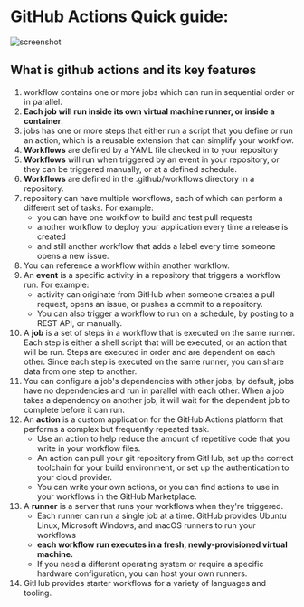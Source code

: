 # GitHub Actions Quick guide:

![screenshot](/assets/appScreanShot2.JPG)

## What is github actions and its key features

1. workflow contains one or more jobs which can run in sequential order or in parallel.
2. **Each job will run inside its own virtual machine runner, or inside a container**.
3. jobs has one or more steps that either run a script that you define or run an action, which is a reusable extension that can simplify your workflow.
4. **Workflows** are defined by a YAML file checked in to your repository
5. **Workflows** will run when triggered by an event in your repository, or they can be triggered manually, or at a defined schedule.
6. **Workflows** are defined in the .github/workflows directory in a repository.
7. repository can have multiple workflows, each of which can perform a different set of tasks. For example:
    - you can have one workflow to build and test pull requests
    - another workflow to deploy your application every time a release is created
    - and still another workflow that adds a label every time someone opens a new issue.
8. You can reference a workflow within another workflow.
9. An **event** is a specific activity in a repository that triggers a workflow run. For example:
    - activity can originate from GitHub when someone creates a pull request, opens an issue, or pushes a commit to a repository.
    - You can also trigger a workflow to run on a schedule, by posting to a REST API, or manually.
10. A **job** is a set of steps in a workflow that is executed on the same runner. Each step is either a shell script that will be executed, or an action that will be run. Steps are executed in order and are dependent on each other. Since each step is executed on the same runner, you can share data from one step to another.
11. You can configure a job's dependencies with other jobs; by default, jobs have no dependencies and run in parallel with each other. When a job takes a dependency on another job, it will wait for the dependent job to complete before it can run.
12. An **action** is a custom application for the GitHub Actions platform that performs a complex but frequently repeated task.
    - Use an action to help reduce the amount of repetitive code that you write in your workflow files.
    - An action can pull your git repository from GitHub, set up the correct toolchain for your build   environment, or set up the authentication to your cloud provider.
    - You can write your own actions, or you can find actions to use in your workflows in the GitHub Marketplace.
13. A **runner** is a server that runs your workflows when they're triggered.
    - Each runner can run a single job at a time. GitHub provides Ubuntu Linux, Microsoft Windows, and macOS runners to run your workflows
    - **each workflow run executes in a fresh, newly-provisioned virtual machine.**
    - If you need a different operating system or require a specific hardware configuration, you can host your own runners.
14. GitHub provides starter workflows for a variety of languages and tooling.



